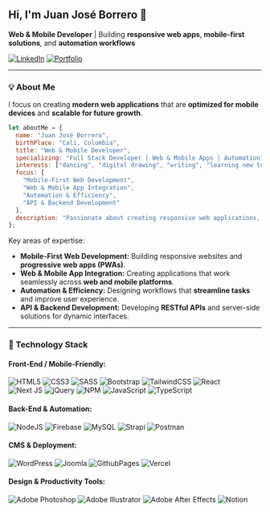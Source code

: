 ## Hi, I'm Juan José Borrero 👋
**Web & Mobile Developer** | Building **responsive web apps**, **mobile-first solutions**, and **automation workflows**


[![LinkedIn](https://img.shields.io/badge/LinkedIn-%230077B5?style=for-the-badge&logo=linkedin&logoColor=white)](https://www.linkedin.com/in/juanjosbg/) [![Portfolio](https://img.shields.io/badge/Portfolio-%23FF5733?style=for-the-badge&logo=googlesites&logoColor=white)](https://juanjosbg.github.io/)

---

### 💡 About Me
I focus on creating **modern web applications** that are **optimized for mobile devices** and **scalable for future growth**.  

```js
let aboutMe = {
  name: "Juan José Borrero",
  birthPlace: "Cali, Colombia",
  title: "Web & Mobile Developer",
  specializing: "Full Stack Developer | Web & Mobile Apps | Automation",
  interests: ["dancing", "digital drawing", "writing", "learning new tech", "building apps"],
  focus: [
    "Mobile-First Web Development",
    "Web & Mobile App Integration",
    "Automation & Efficiency",
    "API & Backend Development"
  ],
  description: "Passionate about creating responsive web applications, mobile-friendly solutions, and automated workflows that improve productivity and user experience."
};
```
Key areas of expertise:  
- **Mobile-First Web Development:** Building responsive websites and **progressive web apps (PWAs)**.  
- **Web & Mobile App Integration:** Creating applications that work seamlessly across **web and mobile platforms**.  
- **Automation & Efficiency:** Designing workflows that **streamline tasks** and improve user experience.  
- **API & Backend Development:** Developing **RESTful APIs** and server-side solutions for dynamic interfaces.

---

### 💫 Technology Stack

#### Front-End / Mobile-Friendly:
![HTML5](https://img.shields.io/badge/html5-%23E34F26.svg?style=for-the-badge&logo=html5&logoColor=white) 
![CSS3](https://img.shields.io/badge/css3-%231572B6.svg?style=for-the-badge&logo=css3&logoColor=white) 
![SASS](https://img.shields.io/badge/SASS-hotpink.svg?style=for-the-badge&logo=SASS&logoColor=white) 
![Bootstrap](https://img.shields.io/badge/bootstrap-%238511FA.svg?style=for-the-badge&logo=bootstrap&logoColor=white) 
![TailwindCSS](https://img.shields.io/badge/tailwindcss-%2338B2AC.svg?style=for-the-badge&logo=tailwind-css&logoColor=white) 
![React](https://img.shields.io/badge/react-%2320232a.svg?style=for-the-badge&logo=react&logoColor=%2361DAFB)  
![Next JS](https://img.shields.io/badge/Next-black?style=for-the-badge&logo=next.js&logoColor=white)
![jQuery](https://img.shields.io/badge/jquery-%230769AD.svg?style=for-the-badge&logo=jquery&logoColor=white)
![NPM](https://img.shields.io/badge/NPM-%23CB3837.svg?style=for-the-badge&logo=npm&logoColor=white) 
![JavaScript](https://img.shields.io/badge/javascript-%23323330.svg?style=for-the-badge&logo=javascript&logoColor=%23F7DF1E) 
![TypeScript](https://img.shields.io/badge/typescript-%23007ACC.svg?style=for-the-badge&logo=typescript&logoColor=white)

#### Back-End & Automation:
![NodeJS](https://img.shields.io/badge/node.js-6DA55F?style=for-the-badge&logo=node.js&logoColor=white)
![Firebase](https://img.shields.io/badge/firebase-%23039BE5.svg?style=for-the-badge&logo=firebase)
![MySQL](https://img.shields.io/badge/mysql-%2300000f.svg?style=for-the-badge&logo=mysql&logoColor=white) 
![Strapi](https://img.shields.io/badge/strapi-%232E7EEA.svg?style=for-the-badge&logo=strapi&logoColor=white)
![Postman](https://img.shields.io/badge/Postman-FF6C37?style=for-the-badge&logo=postman&logoColor=white) 

#### CMS & Deployment:
![WordPress](https://img.shields.io/badge/WordPress-%23117AC9.svg?style=for-the-badge&logo=WordPress&logoColor=white) 
![Joomla](https://img.shields.io/badge/joomla-%235091CD.svg?style=for-the-badge&logo=joomla&logoColor=white) 
![GithubPages](https://img.shields.io/badge/github%20pages-121013?style=for-the-badge&logo=github&logoColor=white) 
![Vercel](https://img.shields.io/badge/vercel-%23000000.svg?style=for-the-badge&logo=vercel&logoColor=white)

#### Design & Productivity Tools:
![Adobe Photoshop](https://img.shields.io/badge/adobe%20photoshop-%2331A8FF.svg?style=for-the-badge&logo=adobe%20photoshop&logoColor=white) 
![Adobe Illustrator](https://img.shields.io/badge/adobe%20illustrator-%23FF9A00.svg?style=for-the-badge&logo=adobe%20illustrator&logoColor=white) 
![Adobe After Effects](https://img.shields.io/badge/Adobe%20After%20Effects-9999FF.svg?style=for-the-badge&logo=Adobe%20After%20Effects&logoColor=white) 
![Notion](https://img.shields.io/badge/Notion-%23000000.svg?style=for-the-badge&logo=notion&logoColor=white)

